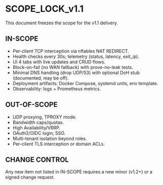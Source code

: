
# SCOPE_LOCK_v1.1

This document freezes the scope for the v1.1 delivery.

## IN-SCOPE
- Per-client TCP interception via nftables NAT REDIRECT.
- Health checks every 30s; telemetry (status, latency, exit_ip).
- UI 4 tabs with live updates and CRUD flows.
- Block-on-fail (no WAN fallback) with prove-no-leak tests.
- Minimal DNS handling (drop UDP/53) with optional DoH stub (documented, may be off).
- Deployment artifacts: Docker Compose, systemd units, env template.
- Observability: logs + Prometheus metrics.

## OUT-OF-SCOPE
- UDP proxying, TPROXY mode.
- Bandwidth caps/quotas.
- High Availability/VRRP.
- OAuth2/OIDC login; SSO.
- Multi-tenant isolation beyond roles.
- Per-client TLS interception or domain ACLs.

## CHANGE CONTROL
Any new item not listed in IN-SCOPE requires a new minor (v1.2+) or a signed change request.
